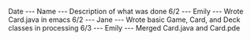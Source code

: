 Date --- Name --- Description of what was done
6/2 --- Emily --- Wrote Card.java in emacs
6/2 --- Jane --- Wrote basic Game, Card, and Deck classes in processing
6/3 --- Emily --- Merged Card.java and Card.pde
